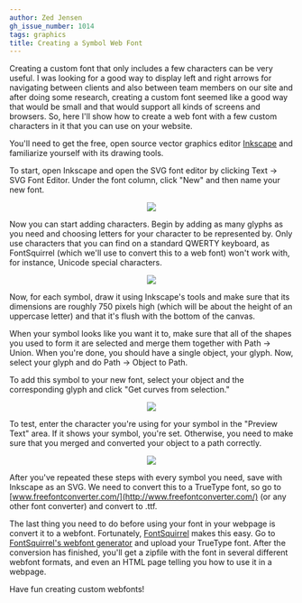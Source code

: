 ```yaml
---
author: Zed Jensen
gh_issue_number: 1014
tags: graphics
title: Creating a Symbol Web Font
---
```


Creating a custom font that only includes a few characters can be very useful. I was looking for a good way to display left and right arrows for navigating between clients and also between team members on our site and after doing some research, creating a custom font seemed like a good way that would be small and that would support all kinds of screens and browsers. So, here I'll show how to create a web font with a few custom characters in it that you can use on your website.

You'll need to get the free, open source vector graphics editor [Inkscape](http://inkscape.org/) and familiarize yourself with its drawing tools.

To start, open Inkscape and open the SVG font editor by clicking Text -> SVG Font Editor. Under the font column, click "New" and then name your new font.

<div class="separator" style="clear: both; text-align: center;"><a href="/blog/2014/07/17/creating-symbol-web-font/image-0-big.jpeg" imageanchor="1" style="margin-left: 1em; margin-right: 1em;"><img border="0" src="/blog/2014/07/17/creating-symbol-web-font/image-0.jpeg"/></a></div>

<div class="separator" style="clear: both; text-align: center;"></div>

Now you can start adding characters. Begin by adding as many glyphs as you need and choosing letters for your character to be represented by. Only use characters that you can find on a standard QWERTY keyboard, as FontSquirrel (which we'll use to convert this to a web font) won't work with, for instance, Unicode special characters.

<div class="separator" style="clear: both; text-align: center;"><a href="/blog/2014/07/17/creating-symbol-web-font/image-1-big.jpeg" imageanchor="1" style="margin-left: 1em; margin-right: 1em;"><img border="0" src="/blog/2014/07/17/creating-symbol-web-font/image-1.jpeg"/></a></div>

Now, for each symbol, draw it using Inkscape's tools and make sure that its dimensions are roughly 750 pixels high (which will be about the height of an uppercase letter) and that it's flush with the bottom of the canvas.

When your symbol looks like you want it to, make sure that all of the shapes you used to form it are selected and merge them together with Path -> Union. When you're done, you should have a single object, your glyph. Now, select your glyph and do Path -> Object to Path.

To add this symbol to your new font, select your object and the corresponding glyph and click "Get curves from selection."

<div class="separator" style="clear: both; text-align: center;"><a href="/blog/2014/07/17/creating-symbol-web-font/image-2-big.jpeg" imageanchor="1" style="margin-left: 1em; margin-right: 1em;"><img border="0" src="/blog/2014/07/17/creating-symbol-web-font/image-2.jpeg"/></a></div>

To test, enter the character you're using for your symbol in the "Preview Text" area. If it shows your symbol, you're set. Otherwise, you need to make sure that you merged and converted your object to a path correctly.

<div class="separator" style="clear: both; text-align: center;"><a href="/blog/2014/07/17/creating-symbol-web-font/image-3-big.jpeg" imageanchor="1" style="margin-left: 1em; margin-right: 1em;"><img border="0" src="/blog/2014/07/17/creating-symbol-web-font/image-3.jpeg"/></a></div>

After you've repeated these steps with every symbol you need, save with Inkscape as an SVG. We need to convert this to a TrueType font, so go to [www.freefontconverter.com/](http://www.freefontconverter.com/) (or any other font converter) and convert to .ttf.

The last thing you need to do before using your font in your webpage is convert it to a webfont. Fortunately, [FontSquirrel](http://www.fontsquirrel.com/) makes this easy. Go to [FontSquirrel's webfont generator](http://www.fontsquirrel.com/tools/webfont-generator) and upload your TrueType font. After the conversion has finished, you'll get a zipfile with the font in several different webfont formats, and even an HTML page telling you how to use it in a webpage.

Have fun creating custom webfonts!
